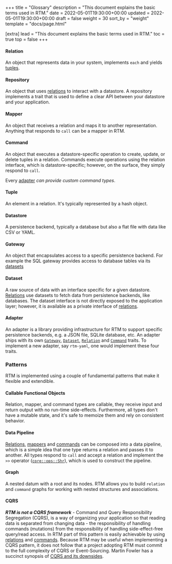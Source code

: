 +++
title = "Glossary"
description = "This document explains the basic terms used in RTM."
date = 2022-05-01T19:30:00+00:00
updated = 2022-05-01T19:30:00+00:00
draft = false
weight = 30
sort_by = "weight"
template = "docs/page.html"

[extra]
lead = "This document explains the basic terms used in RTM."
toc = true
top = false
+++

#### Relation

An object that represents data in your system, implements `each` and yields
[tuples](#tuple).

#### Repository

An object that uses [relations](#relation) to interact with a datastore.  A repository implements a trait that is used to define a clear API between your datastore and your application.

#### Mapper

An object that receives a relation and maps it to another representation. Anything
that responds to `call` can be a mapper in RTM.

#### Command

An object that executes a datastore-specific operation to create, update,
or delete tuples in a relation. Commands execute operations using the relation
interface, which is datastore-specific; however, on the surface, they simply respond
to `call`.

Every [adapter](#adapter) *can provide custom command types*.

#### Tuple

An element in a relation. It's typically represented by a hash object.

#### Datastore

A persistence backend, typically a database but also a flat file with data like
CSV or YAML.

#### Gateway

An object that encapsulates access to a specific persistence backend. For example
the SQL gateway provides access to database tables via its [datasets](#dataset)

#### Dataset

A raw source of data with an interface specific for a given datastore. [Relations](#relation)
use datasets to fetch data from persistence backends, like databases. The dataset
interface is not directly exposed to the application layer; however, it is
available as a private interface of [relations](#relation).

#### Adapter

An adapter is a library providing infrastructure for RTM to support specific
persistence backends, e.g. a JSON file, SQLite database, etc.
An adapter ships with its own [`Gateway`](#gateway), [`Dataset`](#dataset), [`Relation`](#relation) and [`Command`](#command) traits.
To implement a new adapter, say `rtm-yaml`, one would implement these four traits.

### Patterns

RTM is implemented using a couple of fundamental patterns that make it flexible
and extendible.

#### Callable Functional Objects

Relation, mapper, and command types are callable, they
receive input and return output with no run-time side-effects. Furthermore, all
types don't have a mutable state, and it's safe to memoize them and rely on
consistent behavior.

#### Data Pipeline

[Relations](#relation), [mappers](#mapper) and [commands](#command) can be composed into a data pipeline, which is a
simple idea that one type returns a relation and passes it to another. All types
respond to `call` and accept a relation and implement the `>>` operator
([`core::ops::Shr`](https://doc.rust-lang.org/stable/core/ops/trait.Shr.html)), which is used to construct the pipeline.

#### Graph

A nested datum with a root and its nodes. RTM allows you to build `relation`
and `command` graphs for working with nested structures and associations.

#### CQRS

***RTM is not a CQRS framework*** - Command and Query Responsibility
Segregation (CQRS), is a way of organizing your application so that reading
data is separated from changing data - the responsibility of handling commands
(mutations) from the responsibility of handling side-effect-free query/read access.
In RTM part of this pattern is easily achievable by using [relations](#relation) and [commands](#command).  Because RTM may be useful when implementing a CQRS pattern, it does not follow that a project adopting RTM must commit to the full complexity of CQRS or Event-Sourcing. Martin Fowler has a succinct synopsis of [CQRS and its downsides](https://martinfowler.com/bliki/CQRS.html).
